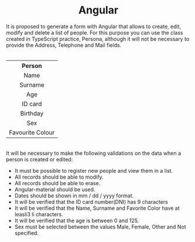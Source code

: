 
<body>
    <h1 align="center">Angular</h1>

<div>It is proposed to generate a form with Angular that allows to create, edit, modify
        and delete a list of people.
        For this purpose you can use the class created in TypeScript practice, Persona,
        although it will not be necessary to provide the Address, Telephone and Mail fields.</div>


    
<!-- | Person  |
|:---:|
| Name  |
| Surname  |
|  Age |
|  ID card  |
| Birthday  |
| Sex  |
| Favourite Colour  | -->

    
<br>
    
<table align="center">
    <tr>
        <th>Person</th>
    </tr>
    <tr>
        <td align="center">Name</td>
    </tr>
    <tr>
        <td align="center">Surname</td>
    </tr>
    <tr>
        <td align="center">Age</td>
    </tr>
    <tr>
        <td align="center">ID card</td>
    </tr>
    <tr>
        <td align="center">Birthday</td>
    </tr>
    <tr>
        <td align="center">Sex</td>
    </tr>
    <tr>
        <td align="center">Favourite Colour</td>
    </tr>
</table>

<br>

<div>
        It will be necessary to make the following validations on the data when a person is created or edited:
        <ul>
            <li>It must be possible to register new people and view them in a list.</li>
            <li>All records should be able to modify.</li>
            <li>All records should be able to erase.</li>
            <li>Angular-material should be used.</li>
            <li>Dates should be shown in mm / dd / yyyy format.</li>
            <li>It will be verified that the ID card number(DNI) has 9 characters</li>
            <li>It will be verified that the Name, Surname and Favorite Color have at leasli3
        li characters.</li>
            <li>It will be verified that the age is between 0 and 125.</li>
            <li>Sex must be selected between the values ​​Male, Female, Other and Not specified.</li>
        </ul>
</div>

</body>
